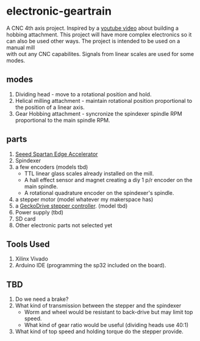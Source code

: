 # electronic-geartrain

A CNC 4th axis project. Inspired by a [youtube video](https://www.youtube.com/watch?v=7WleHVtIc1c) about building a hobbing attachment.
This project will have more complex electronics so it can also be used other ways. The project is intended to be used on a manual mill  
with out any CNC capabilites. Signals from linear scales are used for some modes.

## modes
1. Dividing head - move to a rotational position and hold.
2. Helical milling attachment - maintain rotational position proportional to the position of a linear axis.
3. Gear Hobbing attachment - syncronize the spindexer spindle RPM proportional to the main spindle RPM.

## parts
1. [Seeed Spartan Edge Accelerator](https://wiki.seeedstudio.com/Spartan-Edge-Accelerator-Board/#encrypted-internet-of-things)
1. Spindexer
2. a few encoders (models tbd)
    * TTL linear glass scales already installed on the mill.
    * A hall effect sensor and magnet creating a diy 1 p/r encoder on the main spindle.
    * A rotational quadrature encoder on the spindexer's spindle.
4. a stepper motor (model whatever my makerspace has)
5. a [GeckoDrive stepper controller](https://www.geckodrive.com/products). (model tbd)
6. Power supply (tbd)
7. SD card
8. Other electronic parts not selected yet

## Tools Used
1. Xilinx Vivado
2. Arduino IDE (programming the sp32 included on the board).

## TBD
1. Do we need a brake?
2. What kind of transmission between the stepper and the spindexer
    * Worm and wheel would be resistant to back-drive but may limit top speed.
    * What kind of gear ratio would be useful (dividing heads use 40:1)
3. What kind of top speed and holding torque do the stepper provide.

